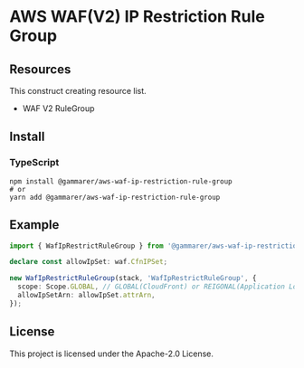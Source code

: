 # AWS WAF(V2) IP Restriction Rule Group

## Resources

This construct creating resource list.

- WAF V2 RuleGroup

## Install

### TypeScript

```shell
npm install @gammarer/aws-waf-ip-restriction-rule-group
# or
yarn add @gammarer/aws-waf-ip-restriction-rule-group
```

## Example

```typescript
import { WafIpRestrictRuleGroup } from '@gammarer/aws-waf-ip-restriction-rule-group';

declare const allowIpSet: waf.CfnIPSet;

new WafIpRestrictRuleGroup(stack, 'WafIpRestrictRuleGroup', {
  scope: Scope.GLOBAL, // GLOBAL(CloudFront) or REIGONAL(Application Load Balancer (ALB), Amazon API Gateway REST API, an AWS AppSync GraphQL API, or an Amazon Cognito user pool)
  allowIpSetArn: allowIpSet.attrArn,
});

```

## License

This project is licensed under the Apache-2.0 License.